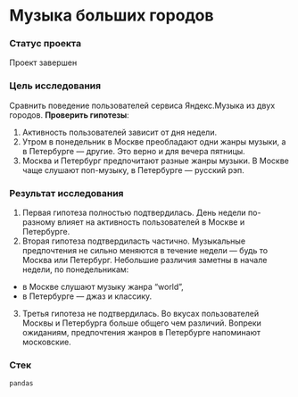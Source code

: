 # Музыка больших городов

### Статус проекта
Проект завершен

### Цель исследования
Сравнить поведение пользователей сервиса Яндекс.Музыка из двух городов.
**Проверить гипотезы**:
1. Активность пользователей зависит от дня недели.
2. Утром в понедельник в Москве преобладают одни жанры музыки, а в Петербурге — другие. Это верно и для вечера пятницы.
3. Москва и Петербург предпочитают разные жанры музыки. В Москве чаще слушают поп-музыку, в Петербурге — русский рэп.

### Результат исследования
1. Первая гипотеза полностью подтвердилась. День недели по-разному влияет на активность пользователей в Москве и Петербурге.
2. Вторая гипотеза подтвердиласть частично. Музыкальные предпочтения не сильно меняются в течение недели — будь то Москва или Петербург. Небольшие различия заметны в начале недели, по понедельникам:
- в Москве слушают музыку жанра “world”,
- в Петербурге — джаз и классику.
3. Третья гипотеза не подтвердилась. Во вкусах пользователей Москвы и Петербурга больше общего чем различий. Вопреки ожиданиям, предпочтения жанров в Петербурге напоминают московские.

### Стек
`pandas`


